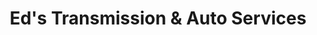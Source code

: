 ---
title: "Ed's Transmission & Auto Services"
url: /erie/eds-transmission-und-auto-services/
shop: Autowerkstatt
---